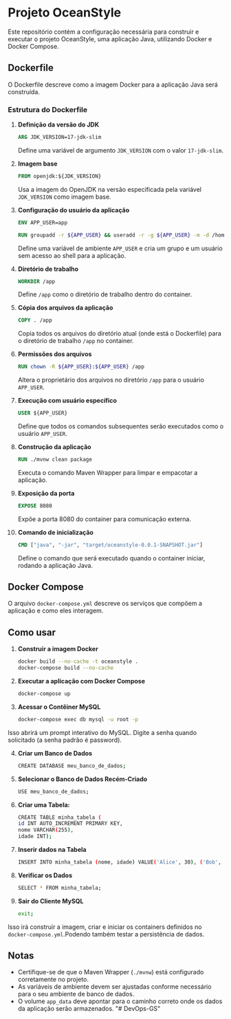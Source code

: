 # Projeto OceanStyle

Este repositório contém a configuração necessária para construir e executar o projeto OceanStyle, uma aplicação Java, utilizando Docker e Docker Compose.

## Dockerfile

O Dockerfile descreve como a imagem Docker para a aplicação Java será construída.

### Estrutura do Dockerfile

1. **Definição da versão do JDK**
    ```Dockerfile
    ARG JDK_VERSION=17-jdk-slim
    ```
    Define uma variável de argumento `JDK_VERSION` com o valor `17-jdk-slim`.

2. **Imagem base**
    ```Dockerfile
    FROM openjdk:${JDK_VERSION}
    ```
    Usa a imagem do OpenJDK na versão especificada pela variável `JDK_VERSION` como imagem base.

3. **Configuração do usuário da aplicação**
    ```Dockerfile
    ENV APP_USER=app

    RUN groupadd -r ${APP_USER} && useradd -r -g ${APP_USER} -m -d /home/${APP_USER} -s /sbin/nologin ${APP_USER}
    ```
    Define uma variável de ambiente `APP_USER` e cria um grupo e um usuário sem acesso ao shell para a aplicação.

4. **Diretório de trabalho**
    ```Dockerfile
    WORKDIR /app
    ```
    Define `/app` como o diretório de trabalho dentro do container.

5. **Cópia dos arquivos da aplicação**
    ```Dockerfile
    COPY . /app
    ```
    Copia todos os arquivos do diretório atual (onde está o Dockerfile) para o diretório de trabalho `/app` no container.

6. **Permissões dos arquivos**
    ```Dockerfile
    RUN chown -R ${APP_USER}:${APP_USER} /app
    ```
    Altera o proprietário dos arquivos no diretório `/app` para o usuário `APP_USER`.

7. **Execução com usuário específico**
    ```Dockerfile
    USER ${APP_USER}
    ```
    Define que todos os comandos subsequentes serão executados como o usuário `APP_USER`.

8. **Construção da aplicação**
    ```Dockerfile
    RUN ./mvnw clean package
    ```
    Executa o comando Maven Wrapper para limpar e empacotar a aplicação.

9. **Exposição da porta**
    ```Dockerfile
    EXPOSE 8080
    ```
    Expõe a porta 8080 do container para comunicação externa.

10. **Comando de inicialização**
    ```Dockerfile
    CMD ["java", "-jar", "target/oceanstyle-0.0.1-SNAPSHOT.jar"]
    ```
    Define o comando que será executado quando o container iniciar, rodando a aplicação Java.

## Docker Compose

O arquivo `docker-compose.yml` descreve os serviços que compõem a aplicação e como eles interagem.


## Como usar

1. **Construir a imagem Docker**
    ```sh
    docker build --no-cache -t oceanstyle .
    docker-compose build --no-cache
    ```

2. **Executar a aplicação com Docker Compose**
    ```sh
    docker-compose up
    ```

3. **Acessar o Contêiner MySQL**
    ```sh
   docker-compose exec db mysql -u root -p
    ```
    
Isso abrirá um prompt interativo do MySQL. Digite a senha quando solicitado (a senha padrão é password).

4. **Criar um Banco de Dados**
    ```sh
   CREATE DATABASE meu_banco_de_dados;
    ```
    
5. **Selecionar o Banco de Dados Recém-Criado**
     ```sh
   USE meu_banco_de_dados;
    ```
     
6. **Criar uma Tabela:**
     ```sh
    CREATE TABLE minha_tabela (
    id INT AUTO_INCREMENT PRIMARY KEY,
    nome VARCHAR(255),
    idade INT);
    ```
     
7. **Inserir dados na Tabela**
     ```sh
    INSERT INTO minha_tabela (nome, idade) VALUE('Alice', 30), ('Bob', 35), ('Carol', 25);
    ```
     
8. **Verificar os Dados**
     ```sh
    SELECT * FROM minha_tabela;
    ```
     
9. **Sair do Cliente MySQL**
     ```sh
    exit;
    ```
     
Isso irá construir a imagem, criar e iniciar os containers definidos no `docker-compose.yml`.Podendo também testar a persistência de dados.

## Notas

- Certifique-se de que o Maven Wrapper (`./mvnw`) está configurado corretamente no projeto.
- As variáveis de ambiente devem ser ajustadas conforme necessário para o seu ambiente de banco de dados.
- O volume `app_data` deve apontar para o caminho correto onde os dados da aplicação serão armazenados.
"# DevOps-GS" 

